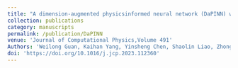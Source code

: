 ```yaml
---
title: "A dimension-augmented physicsinformed neural network (DaPINN) with high level accuracy and efficiency"
collection: publications
category: manuscripts
permalink: /publication/DaPINN
venue: 'Journal of Computational Physics,Volume 491'
Authors: 'Weilong Guan, Kaihan Yang, Yinsheng Chen, Shaolin Liao, Zhong Guan'=
doi: 'https://doi.org/10.1016/j.jcp.2023.112360'
---
```

